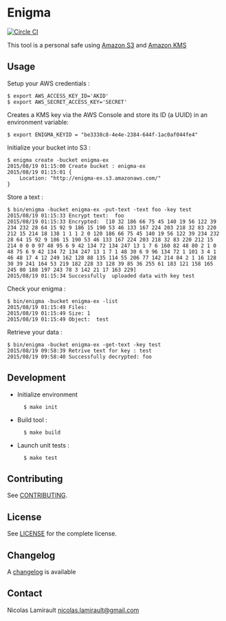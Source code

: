 # Enigma

[![Circle CI](https://circleci.com/gh/nlamirault/enigma.svg?style=svg)](https://circleci.com/gh/nlamirault/enigma)

This tool is a personal safe using [Amazon S3][] and [Amazon KMS][]

## Usage

Setup your AWS credentials :

    $ export AWS_ACCESS_KEY_ID='AKID'
    $ export AWS_SECRET_ACCESS_KEY='SECRET'

Creates a KMS key via the AWS Console and store its ID (a UUID) in an environment variable:

    $ export ENIGMA_KEYID = "be3338c8-4e4e-2384-644f-1ac0af044fe4"

Initialize your bucket into S3 :

    $ enigma create -bucket enigma-ex
    2015/08/19 01:15:00 Create bucket : enigma-ex
    2015/08/19 01:15:01 {
        Location: "http://enigma-ex.s3.amazonaws.com/"
    }

Store a text :

    $ bin/enigma -bucket enigma-ex -put-text -text foo -key test
    2015/08/19 01:15:33 Encrypt text:  foo
    2015/08/19 01:15:33 Encrypted:  [10 32 186 66 75 45 140 19 56 122 39 234 232 28 64 15 92 9 186 15 190 53 46 133 167 224 203 218 32 83 220 212 15 214 18 138 1 1 1 2 0 120 186 66 75 45 140 19 56 122 39 234 232 28 64 15 92 9 186 15 190 53 46 133 167 224 203 218 32 83 220 212 15 214 0 0 0 97 48 95 6 9 42 134 72 134 247 13 1 7 6 160 82 48 80 2 1 0 48 75 6 9 42 134 72 134 247 13 1 7 1 48 30 6 9 96 134 72 1 101 3 4 1 46 48 17 4 12 249 162 128 88 135 114 55 206 77 142 214 84 2 1 16 128 30 39 241 164 53 219 182 228 33 128 39 85 36 255 61 183 121 158 165 245 80 188 197 243 78 3 142 21 17 163 229]
    2015/08/19 01:15:34 Successfully  uploaded data with key test

Check your enigma :

    $ bin/enigma -bucket enigma-ex -list
    2015/08/19 01:15:49 Files:
    2015/08/19 01:15:49 Size: 1
    2015/08/19 01:15:49 Object:  test

Retrieve your data :

    $ bin/enigma -bucket enigma-ex -get-text -key test
    2015/08/19 09:58:39 Retrive text for key : test
    2015/08/19 09:58:40 Successfully decrypted: foo


## Development

* Initialize environment

        $ make init

* Build tool :

        $ make build

* Launch unit tests :

        $ make test

## Contributing

See [CONTRIBUTING](CONTRIBUTING.md).


## License

See [LICENSE](LICENSE) for the complete license.


## Changelog

A [changelog](ChangeLog.md) is available


## Contact

Nicolas Lamirault <nicolas.lamirault@gmail.com>



[Amazon S3]:https://aws.amazon.com/s3/
[Amazon KMS]: https://aws.amazon.com/kms/
